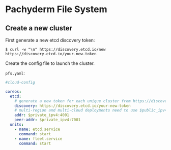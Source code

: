 # Pachyderm File System

## Create a new cluster

First generate a new etcd discovery token:

```shell
$ curl -w "\n" https://discovery.etcd.io/new
https://discovery.etcd.io/your-new-token
```

Create the config file to launch the cluster.

`pfs.yaml`:

```yaml
#cloud-config

coreos:
  etcd:
    # generate a new token for each unique cluster from https://discovery.etcd.io/new
    discovery: https://discovery.etcd.io/your-new-token
    # multi-region and multi-cloud deployments need to use $public_ipv4
    addr: $private_ipv4:4001
    peer-addr: $private_ipv4:7001
  units:
    - name: etcd.service
      command: start
    - name: fleet.service
      command: start
```


